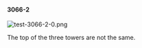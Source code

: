 #### 3066-2
![test-3066-2-0.png](https://github.com/lil-lab/nlvr/raw/master/nlvr/test/images/3/test-3066-2-0.png "test-3066-2-0.png")

The top of the three towers are not the same.